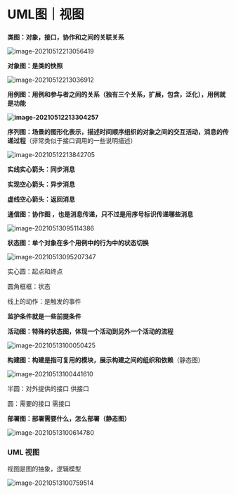 # UML图｜视图

### 

**类图：对象，接口，协作和之间的关联关系**

![image-20210512213056419](imgs/21-05-12-3/image-20210512213056419.png)

**对象图：是类的快照**

![image-20210512213036912](imgs/21-05-12-3/image-20210512213036912.png)

**用例图：用例和参与者之间的关系（独有三个关系，扩展，包含，泛化），用例就是功能**

**![image-20210512213304257](imgs/21-05-12-3/image-20210512213304257.png)**

**序列图：场景的图形化表示，描述时间顺序组织的对象之间的交互活动，消息的传递过程**（非常类似于接口调用的一些说明描述）

![image-20210512213842705](imgs/21-05-12-3/image-20210512213842705.png)

**实线实心箭头：同步消息**

**实现空心箭头：异步消息**

**虚线空心箭头：返回消息**



**通信图：协作图 ，也是消息传递，只不过是用序号标识传递哪些消息**

![image-20210513095114386](imgs/21-05-12-3/image-20210513095114386.png)

**状态图：单个对象在多个用例中的行为中的状态切换**

![image-20210513095207347](imgs/21-05-12-3/image-20210513095207347.png)

实心圆：起点和终点

圆角框框：状态

线上的动作：是触发的事件

**监护条件就是一些前提条件**



**活动图：特殊的状态图，体现一个活动到另外一个活动的流程**

![image-20210513100050425](imgs/21-05-12-3/image-20210513100050425.png)



**构建图：构建是指可复用的模块，展示构建之间的组织和依赖**（静态图）

![image-20210513100441610](imgs/21-05-12-3/image-20210513100441610.png)

半圆：对外提供的接口 供接口

圆：需要的接口 需接口



**部署图：部署需要什么，怎么部署（静态图）**

![image-20210513100614780](imgs/21-05-12-3/image-20210513100614780.png)



### UML 视图

视图是图的抽象，逻辑模型

![image-20210513100759514](imgs/21-05-12-3/image-20210513100759514.png)

